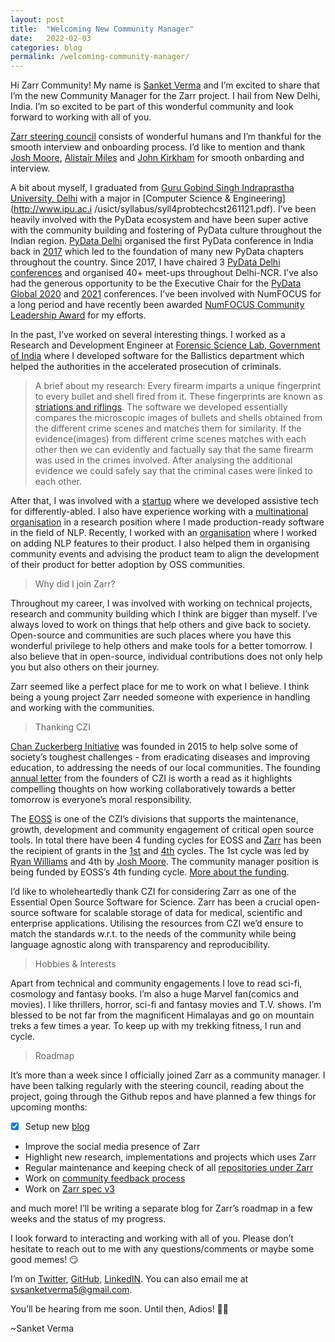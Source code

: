 ```yaml
---
layout: post
title:  "Welcoming New Community Manager"
date:   2022-02-03
categories: blog
permalink: /welcoming-community-manager/
---
```


Hi Zarr Community! My name is [Sanket Verma](https://twitter.com/msankeys963) and I’m excited to share that I’m the new Community Manager for the Zarr project. I hail from New
Delhi, India. I’m so excited to be part of this wonderful community and look forward to working with all of you.

[Zarr steering council](https://github.com/zarr-developers/governance/blob/master/GOVERNANCE.md) consists of wonderful humans and I’m thankful for the smooth interview and onboarding process. I’d like to mention and thank [Josh Moore](https://github.com/joshmoore), [Alistair Miles](https://github.com/alimanfoo) and [John Kirkham](https://github.comjakirkham) for smooth onbarding and interview.

A bit about myself, I graduated from [Guru Gobind Singh Indraprastha University, Delhi](http://ipu.ac.in/) with a major in [Computer Science & Engineering](http://www.ipu.ac.i
/usict/syllabus/syll4probtechcst261121.pdf). I’ve been heavily involved with the PyData ecosystem and have been super active with the community building and fostering of
PyData culture throughout the Indian region. [PyData Delhi](https://www.meetup.com/pydatadelhi/) organised the first PyData conference in India back in [2017](https://pydata.org/delhi2017/) which led to the foundation of many new PyData chapters throughout the country. Since 2017, I have chaired 3 [PyData Delhi conferences](https://pydata.org/delhi2019/) and organised 40+ meet-ups throughout Delhi-NCR. I’ve also had the generous opportunity to be the Executive Chair for the [PyData Global 2020](https://pydataglobal.github.io/pages/organizers) and [2021](https://pydata.org/global2021/about/#committee) conferences. I’ve been involved with NumFOCUS for a long period and
have recently been awarded [NumFOCUS Community Leadership Award](https://drive.google.com/file/d/1aFmftHlsy_5k44S5SrsFM2gywqh4L_ku/view?usp=sharing) for my efforts. 

In the past, I’ve worked on several interesting things. I worked as a Research and Development Engineer at [Forensic Science Lab, Government of India](http://fsl.delhi.gov.in/)
where I developed software for the Ballistics department which helped the authorities in the accelerated prosecution of criminals. 

>A brief about my research: Every firearm imparts a unique fingerprint to every bullet and shell fired from it. These fingerprints are known as [striations and riflings](https://en.wikipedia.org/wiki/Forensic_firearm_examination). The software we developed essentially compares the microscopic images of bullets and shells obtained from the
different crime scenes and matches them for similarity. If the evidence(images) from different crime scenes matches with each other then we can evidently and factually say
that the same firearm was used in the crimes involved. After analysing the additional evidence we could safely say that the criminal cases were linked to each other.

After that, I was involved with a [startup](https://www.linkedin.com/company/hybrid-idea-solutions/) where we developed assistive tech for differently-abled. I also have
experience working with a [multinational organisation](https://www.dunnhumby.com/) in a research position where I made production-ready software in the field of NLP. Recently,
I worked with an [organisation](https://gramener.com/) where I worked on adding NLP features to their product. I also helped them in organising community events and advising
the product team to align the development of their product for better adoption by OSS communities.

>Why did I join Zarr?

Throughout my career, I was involved with working on technical projects, research and community building which I think are bigger than myself. I’ve always loved to work on
things that help others and give back to society. Open-source and communities are such places where you have this wonderful privilege to help others and make tools for a
better tomorrow. I also believe that in open-source, individual contributions does not only help you but also others on their journey.

Zarr seemed like a perfect place for me to work on what I believe. I think being a young project Zarr needed someone with experience in handling and working with the
communities. 

>Thanking CZI

[Chan Zuckerberg Initiative](https://chanzuckerberg.com/) was founded in 2015 to help solve some of society’s toughest challenges - from eradicating diseases and improving
education, to addressing the needs of our local communities. The founding [annual letter](https://chanzuckerberg.com/about/letter-to-max/) from the founders of CZI is worth a
read as it highlights compelling thoughts on how working collaboratively towards a better tomorrow is everyone’s moral responsibility.

The [EOSS](https://chanzuckerberg.com/eoss/) is one of the CZI’s divisions that supports the maintenance, growth, development and community engagement of critical open source
tools. In total there have been 4 funding cycles for EOSS and [Zarr](https://zarr.dev/) has been the recipient of grants in the [1st](https://chanzuckerberg.com/eoss/proposals/scalable-storage-of-tensor-data-for-scientific-computing/) and [4th](https://chanzuckerberg.com/eoss/proposals/zarr-a-common-backbone-for-the-scalable-storage-of-annotated-tensor-data/) cycles. The 1st cycle was led by [Ryan Williams](https://github.com/ryan-williams) and 4th by [Josh Moore](https://github.com/joshmoore). The community manager position is being funded by EOSS’s 4th funding cycle. [More about the funding](https://chanzuckerberg.com/newsroom/czi-awards-16-million-for-foundational-open-source-software-tools-essential-to-biomedicine/).

I’d like to wholeheartedly thank CZI for considering Zarr as one of the Essential Open Source Software for Science. Zarr has been a crucial open-source software for scalable
storage of data for medical, scientific and enterprise applications. Utilising the resources from CZI we’d ensure to match the standards w.r.t. to the needs of the community
while being language agnostic along with transparency and reproducibility.

>Hobbies & Interests

Apart from technical and community engagements I love to read sci-fi, cosmology and fantasy books. I’m also a huge Marvel fan(comics and movies). I like thrillers, horror,
sci-fi and fantasy movies and T.V. shows. I’m blessed to be not far from the magnificent Himalayas and go on mountain treks a few times a year. To keep up with my trekking
fitness, I run and cycle.

>Roadmap

It’s more than a week since I officially joined Zarr as a community manager. I have been talking regularly with the steering council, reading about the project, going through
the Github repos and have planned a few things for upcoming months:

- [x] Setup new [blog](https://zarr.dev/blog/)
- Improve the social media presence of Zarr
- Highlight new research, implementations and projects which uses Zarr
- Regular maintenance and keeping check of all [repositories under Zarr](https://github.com/zarr-developers/)
- Work on [community feedback process](https://github.com/zarr-developers/governance/issues/14)
- Work on [Zarr spec v3](https://zarr-specs.readthedocs.io/en/core-protocol-v3.0-dev/protocol/core/v3.0.html)

and much more! I’ll be writing a separate blog for Zarr’s roadmap in a few weeks and the status of my progress.

I look forward to interacting and working with all of you. Please don’t hesitate to reach out to me with any questions/comments or maybe some good memes! 😏

I’m on [Twitter](https://twitter.com/msankeys963), [GitHub](https://github.com/msankeys963), [LinkedIN](https://www.linkedin.com/in/msankeys963/). You can also email me at
[svsanketverma5@gmail.com](mailto:svsanketverma5@gmail.com).

You’ll be hearing from me soon. Until then, Adios! ✌🏻

~Sanket Verma